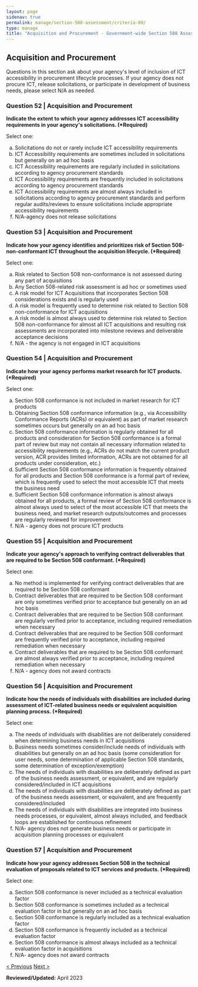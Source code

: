 ```yaml
---
layout: page
sidenav: true
permalink: manage/section-508-assessment/criteria-09/
type: manage
title: "Acquisition and Procurement - Government-wide Section 508 Assessment Criteria"
---
```


<H2 id="acquisition-and-procurement">Acquisition and Procurement</H2>
<p>Questions in this section ask about your agency's level of inclusion of ICT accessibility in procurement lifecycle processes. If your agency does not procure ICT, release solicitations, or  participate in development of business needs, please select N/A as needed.  </p>

<div class="usa-card-group">
<!-- begin insert criteria -->

<!-- Q:052--><div class="usa-card tablet:grid-col-12"><div class="usa-card__container border-top"><div class="usa-card__header"><h3 class="usa-card__heading">	Question 52 | Acquisition and Procurement	</h3></div><div class="usa-card__body"><p><strong>	Indicate the extent to which your agency addresses ICT accessibility requirements in your agency's solicitations. (*Required)	</strong></p>	<p>	Select one:	</p>	<p>	<ol type="a"><li>Solicitations do not or rarely include ICT accessibility requirements</li><li>ICT Accessibility requirements are sometimes included in solicitations but generally on an ad hoc basis</li><li>ICT Accessibility requirements are regularly included in solicitations according to agency procurement standards</li><li>ICT Accessibility requirements are frequently included in solicitations according to agency procurement standards</li><li>ICT Accessibility requirements are almost always included in solicitations according to agency procurement standards and perform regular audits/reviews to ensure solicitations include appropriate accessibility requirements</li><li>N/A-agency does not release solicitations</li></ol>	</p>				</div></div></div>
<!-- Q:053--> <div class="usa-card tablet:grid-col-12"><div class="usa-card__container border-top"><div class="usa-card__header"><h3 class="usa-card__heading">	Question 53 | Acquisition and Procurement	</h3></div><div class="usa-card__body"><p><strong>	Indicate how your agency identifies and prioritizes risk of Section 508-non-conformant ICT throughout the acquisition lifecycle. (*Required)	</strong></p>	<p>	Select one:	</p>	<p>	<ol type="a"><li>Risk related to Section 508 non-conformance is not assessed during any part of acquisitions</li><li>Any Section 508-related risk assessment is ad hoc or sometimes used</li><li>A risk model for ICT Acquisitions that incorporates Section 508 considerations exists and is regularly used</li><li>A risk model is frequently used to determine risk related to Section 508 non-conformance for ICT acquisitions</li><li>A risk model is almost always used to determine risk related to Section 508 non-conformance for almost all ICT acquisitions and resulting risk assessments are incorporated into milestone reviews and deliverable acceptance decisions</li><li>N/A - the agency is not engaged in ICT acquisitions</li></ol>	</p>				</div></div></div>
<!-- Q:054--> <div class="usa-card tablet:grid-col-12"><div class="usa-card__container border-top"><div class="usa-card__header"><h3 class="usa-card__heading">	Question 54 | Acquisition and Procurement	</h3></div><div class="usa-card__body"><p><strong>	Indicate how your agency performs market research for ICT products. (*Required)	</strong></p>	<p>	Select one:	</p>	<p>	<ol type="a"><li>Section 508 conformance is not included in market research for ICT products</li><li>Obtaining Section 508 conformance information (e.g., via Accessibility Conformance Reports (ACRs) or equivalent) as part of market research sometimes occurs but generally on an ad hoc basis</li><li>Section 508 conformance information is regularly obtained for all products and consideration for Section 508 conformance is a formal part of review but may not contain all necessary information related to accessibility requirements (e.g., ACRs do not match the current product version, ACR provides limited information, ACRs are not obtained for all products under consideration, etc.)</li><li>Sufficient Section 508 conformance information is frequently obtained for all products and Section 508 conformance is a formal part of review, which is frequently used to select the most accessible ICT that meets the business need</li><li>Sufficient Section 508 conformance information is almost always obtained for all products, a formal review of Section 508 conformance is almost always used to select of the most accessible ICT that meets the business need, and market research outputs/outcomes and processes are regularly reviewed for improvement</li><li>N/A - agency does not procure ICT products</li></ol>	</p>				</div></div></div>
<!-- Q:055--> <div class="usa-card tablet:grid-col-12"><div class="usa-card__container border-top"><div class="usa-card__header"><h3 class="usa-card__heading">	Question 55 | Acquisition and Procurement	</h3></div><div class="usa-card__body"><p><strong>	Indicate your agency's approach to verifying contract deliverables that are required to be Section 508 conformant. (*Required)	</strong></p>	<p>	Select one:	</p>	<p>	<ol type="a"><li>No method is implemented for verifying contract deliverables that are required to be Section 508 conformant</li><li>Contract deliverables that are required to be Section 508 conformant are only sometimes verified prior to acceptance but generally on an ad hoc basis</li><li>Contract deliverables that are required to be Section 508 conformant are regularly verified prior to acceptance, including required remediation when necessary</li><li>Contract deliverables that are required to be Section 508 conformant are frequently verified prior to acceptance, including required remediation when necessary</li><li>Contract deliverables that are required to be Section 508 conformant are almost always verified prior to acceptance, including required remediation when necessary</li><li>N/A - agency does not award contracts</li></ol>	</p>				</div></div></div>
<!-- Q:056--> <div class="usa-card tablet:grid-col-12"><div class="usa-card__container border-top"><div class="usa-card__header"><h3 class="usa-card__heading">	Question 56 | Acquisition and Procurement	</h3></div><div class="usa-card__body"><p><strong>	Indicate how the needs of individuals with disabilities are included during assessment of ICT-related business needs or equivalent acquisition planning process. (*Required)	</strong></p>	<p>	Select one:	</p>	<p>	<ol type="a"><li>The needs of individuals with disabilities are not deliberately considered when determining business needs in ICT acquisitions</li><li>Business needs sometimes consider/include needs of individuals with disabilities but generally on an ad hoc basis (some consideration for user needs, some determination of applicable Section 508 standards, some determination of exception/exemption)</li><li>The needs of individuals with disabilities are deliberately defined as part of the business needs assessment, or equivalent, and are regularly considered/included in ICT acquisitions</li><li>The needs of individuals with disabilities are deliberately defined as part of the business needs assessment, or equivalent, and are frequently considered/included</li><li>The needs of individuals with disabilities are integrated into business needs processes, or equivalent, almost always included, and feedback loops are established for continuous refinement</li><li>N/A- agency does not generate business needs or participate in acquisition planning processes or equivalent</li></ol>	</p>				</div></div></div>
<!-- Q:057--> <div class="usa-card tablet:grid-col-12"><div class="usa-card__container border-top"><div class="usa-card__header"><h3 class="usa-card__heading">	Question 57 | Acquisition and Procurement	</h3></div><div class="usa-card__body"><p><strong>	Indicate how your agency addresses Section 508 in the technical evaluation of proposals related to ICT services and products. (*Required)	</strong></p>	<p>	Select one:	</p>	<p>	<ol type="a"><li>Section 508 conformance is never included as a technical evaluation factor</li><li>Section 508 conformance is sometimes included as a technical evaluation factor in but generally on an ad hoc basis</li><li>Section 508 conformance is regularly included as a technical evaluation factor</li><li>Section 508 conformance is frequently included as a technical evaluation factor</li><li>Section 508 conformance is almost always included as a technical evaluation factor in acquisitions</li><li>N/A- agency does not award contracts</li></ol>	</p>				</div></div></div>

<!-- end insert criteria -->
</div>

<div id="prev-next-section">
    <a class="prev-page" title="Go to previous page" href="{{site.baseurl}}/manage/section-508-assessment/criteria-08/"> < Previous</a>
    <a class="prev-page" title="Go to next page" href="{{site.baseurl}}/manage/section-508-assessment/criteria-10/"> Next > </a>
</div>

**Reviewed/Updated:** April 2023